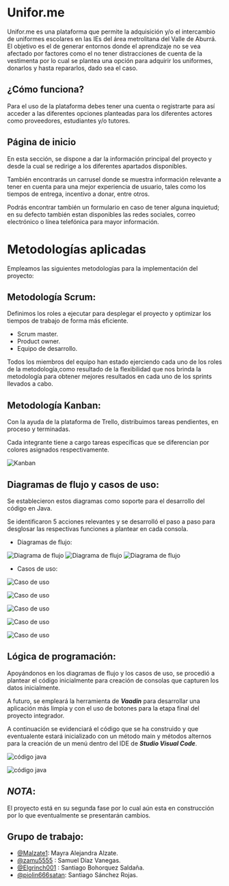 # Unifor.me

Unifor.me es una plataforma que permite la adquisición y/o el intercambio de uniformes escolares en las IEs del área metrolitana del Valle de Aburrá. 
El objetivo es el de generar entornos donde el aprendizaje no se vea afectado por factores como el no tener distracciones de cuenta de la vestimenta por lo cual se plantea una opción para adquirir los uniformes, donarlos y hasta repararlos, dado sea  el caso.


## ¿Cómo funciona?

Para el uso de la plataforma debes tener una cuenta o registrarte para así acceder a las diferentes opciones planteadas para los diferentes actores como proveedores, estudiantes y/o tutores.


## Página de inicio

En esta sección, se dispone a dar la información principal del proyecto y desde la cual se redirige a los diferentes apartados disponibles.

También encontrarás un carrusel donde se muestra información relevante a tener en cuenta para una mejor experiencia de usuario, tales como los tiempos de entrega, incentivo a donar, entre otros.

Podrás encontrar también un formulario en caso de tener alguna inquietud; en su defecto también estan disponibles las redes sociales, correo electrónico o línea telefónica para mayor información.


# Metodologías aplicadas

Empleamos las siguientes metodologías para la implementación del proyecto:


## Metodología Scrum:

Definimos los roles a ejecutar para desplegar el proyecto y optimizar los tiempos de trabajo de forma más eficiente.

- Scrum master. 
- Product owner.
- Equipo de desarrollo.

Todos los miembros del equipo han  estado ejerciendo cada uno de los roles de la metodología,como resultado de la flexibilidad que nos brinda la metodología para obtener mejores resultados en cada uno de los sprints llevados a cabo.



##  Metodología Kanban:

Con la ayuda de la plataforma de Trello, distribuimos tareas pendientes, en proceso y terminadas.

Cada integrante tiene a cargo tareas específicas que se diferencian por colores asignados respectivamente.

![Kanban](trello.png)


## Diagramas de flujo y casos de uso:

Se establecieron estos diagramas como soporte para el desarrollo del código en Java. 

Se identificaron 5 acciones relevantes y se desarrolló el paso a paso para desglosar las respectivas funciones a plantear en cada consola.

- Diagramas de flujo:

![Diagrama de flujo](diag1.png)
![Diagrama de flujo](diag2.png)
![Diagrama de flujo](diag3.png)

- Casos de uso:

![Caso de uso](caso1.png)

![Caso de uso](caso2.png)

![Caso de uso](caso3.png)

![Caso de uso](caso4.png)

![Caso de uso](caso5.png)



## Lógica de programación:

Apoyándonos en los diagramas de flujo y los casos de uso, se procedió a plantear el código inicialmente para creación de consolas que capturen los datos inicialmente. 

A futuro, se empleará la herramienta de ***Vaadin*** para desarrollar una aplicación más limpia y con el uso de botones para la etapa final del proyecto integrador.

A continuación se evidenciará el código que se ha construido y que eventualente estará inicializado con un método main y métodos alternos para la creación de un menú dentro del IDE de ***Studio Visual Code***.

![código java](cod1.png)

![código java](cod2.png)


## ***NOTA***:

El proyecto está en su segunda fase por lo cual aún esta en construcción por lo que eventualmente se presentarán cambios.



## Grupo de trabajo:

- [@Malzate1](https://www.github.com/malzate1): Mayra Alejandra Alzate.
- [@zamu5555](https://www.github.com/zamu5555) : Samuel Díaz Vanegas.
- [@Elgrinch001](https://www.github.com/Elgrinch001) : Santiago Bohorquez Saldaña.
- [@piolin666satan](https://www.github.com/piolin666satan): Santiago Sánchez Rojas.
